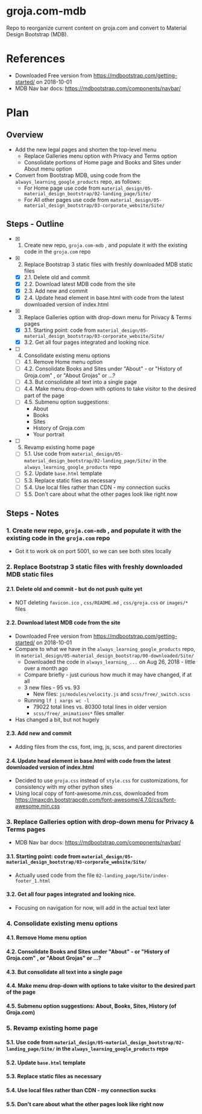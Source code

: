 # groja.com-mdb

Repo to reorganize current content on groja.com and convert to Material Design Bootstrap (MDB).

# References

- Downloaded Free version from https://mdbootstrap.com/getting-started/ on 2018-10-01
- MDB Nav bar docs: https://mdbootstrap.com/components/navbar/

# Plan

## Overview

- Add the new legal pages and shorten the top-level menu
  - Replace Galleries menu option with Privacy and Terms option
  - Consolidate portions of Home page and Books and Sites under About menu option
- Convert from Bootstrap MDB, using code from the `always_learning_google_products` repo, as follows:
  - For Home page use code from `material_design/05-material_design_bootstrap/02-landing_page/Site/`
  - For All other pages use code from `material_design/05-material_design_bootstrap/03-corporate_website/Site/`

## Steps - Outline

- [x] 1. Create new repo, `groja.com-mdb` , and populate it with the existing code in the `groja.com` repo

- [x] 2. Replace Bootstrap 3 static files with freshly downloaded MDB static files
  - [x] 2.1. Delete old and commit
  - [x] 2.2. Download latest MDB code from the site
  - [x] 2.3. Add new and commit
  - [x] 2.4. Update head element in base.html with code from the latest downloaded version of index.html

- [x] 3. Replace Galleries option with drop-down menu for Privacy & Terms pages
  - [x] 3.1. Starting point: code from `material_design/05-material_design_bootstrap/03-corporate_website/Site/`
  - [x] 3.2. Get all four pages integrated and looking nice.

- [ ] 4. Consolidate existing menu options
  - [ ] 4.1. Remove Home menu option
  - [ ] 4.2. Consolidate Books and Sites under "About" - or "History of Groja.com" , or "About Grojas" or ...?
  - [ ] 4.3. But consolidate all text into a single page
  - [ ] 4.4. Make menu drop-down with options to take visitor to the desired part of the page
  - [ ] 4.5. Submenu option suggestions:
    - About
    - Books
    - Sites
    - History of Groja.com
    - Your portrait

- [ ] 5. Revamp existing home page
  - [ ] 5.1. Use code from `material_design/05-material_design_bootstrap/02-landing_page/Site/` in the `always_learning_google_products` repo
  - [ ] 5.2. Update `base.html` template
  - [ ] 5.3. Replace static files as necessary
  - [ ] 5.4. Use local files rather than CDN - my connection sucks
  - [ ] 5.5. Don't care about what the other pages look like right now

## Steps - Notes

### 1. Create new repo, `groja.com-mdb` , and populate it with the existing code in the `groja.com` repo

- Got it to work ok on port 5001, so we can see both sites locally

### 2. Replace Bootstrap 3 static files with freshly downloaded MDB static files

#### 2.1. Delete old and commit - but do not push quite yet

- NOT deleting `favicon.ico` , `css/README.md` , `css/groja.css` or `images/*` files

#### 2.2. Download latest MDB code from the site

- Downloaded Free version from https://mdbootstrap.com/getting-started/ on 2018-10-01
- Compare to what we have in the `always_learning_google_products` repo, in `material_design/05-material_design_bootstrap/00-downloaded/Site/`
  - Downloaded the code in `always_learning_...` on Aug 26, 2018 - little over a month ago
  - Compare briefly - just curious how much it may have changed, if at all
  - 3 new files - 95 vs. 93
     - New files: `js/modules/velocity.js` and `scss/free/_switch.scss`
  - Running `lf | xargs wc -l`
     - 79022 total lines vs. 80300 total lines in older version
     - `scss/free/_animations*` files smaller
- Has changed a bit, but not hugely

#### 2.3. Add new and commit

- Adding files from the css, font, img, js, scss, and parent directories

#### 2.4. Update head element in base.html with code from the latest downloaded version of index.html

- Decided to use `groja.css` instead of `style.css` for customizations, for consistency with my other python sites
- Using local copy of font-awesome.min.css, downloaded from https://maxcdn.bootstrapcdn.com/font-awesome/4.7.0/css/font-awesome.min.css

### 3. Replace Galleries option with drop-down menu for Privacy & Terms pages

- MDB Nav bar docs: https://mdbootstrap.com/components/navbar/

#### 3.1. Starting point: code from `material_design/05-material_design_bootstrap/03-corporate_website/Site/`

- Actually used code from the file `02-landing_page/Site/index-footer_1.html`

#### 3.2. Get all four pages integrated and looking nice.

- Focusing on navigation for now, will add in the actual text later

### 4. Consolidate existing menu options

#### 4.1. Remove Home menu option

#### 4.2. Consolidate Books and Sites under "About" - or "History of Groja.com" , or "About Grojas" or ...?

#### 4.3. But consolidate all text into a single page

#### 4.4. Make menu drop-down with options to take visitor to the desired part of the page

#### 4.5. Submenu option suggestions: About, Books, Sites, History (of Groja.com)

### 5. Revamp existing home page

#### 5.1. Use code from `material_design/05-material_design_bootstrap/02-landing_page/Site/` in the `always_learning_google_products` repo

#### 5.2. Update `base.html` template

#### 5.3. Replace static files as necessary

#### 5.4. Use local files rather than CDN - my connection sucks

#### 5.5. Don't care about what the other pages look like right now


